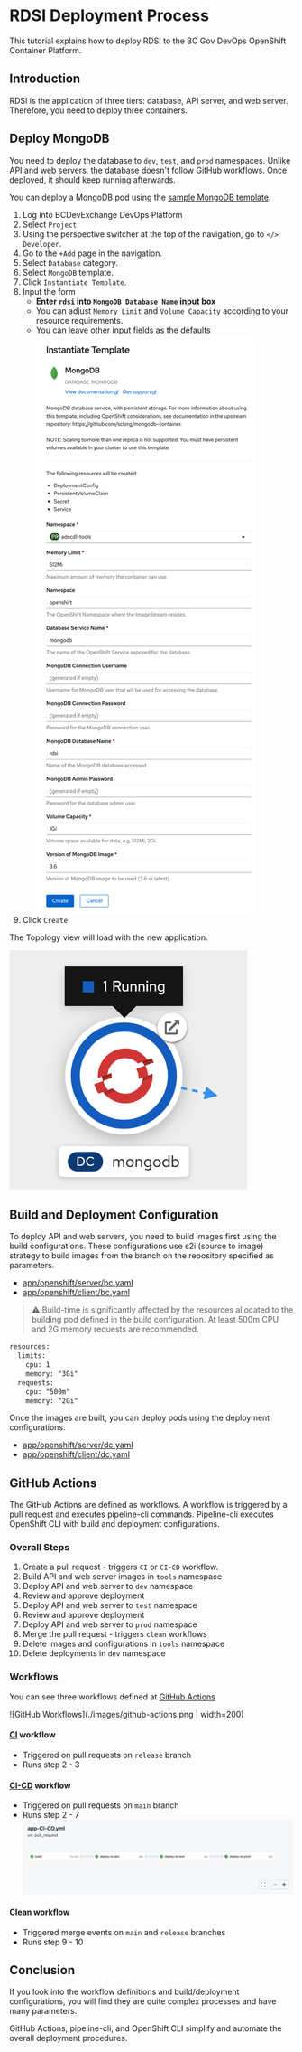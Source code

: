 # RDSI Deployment Process

This tutorial explains how to deploy RDSI to the BC Gov DevOps OpenShift Container Platform.

## Introduction

RDSI is the application of three tiers: database, API server, and web server. Therefore, you need to deploy three containers.

## Deploy MongoDB

You need to deploy the database to `dev`, `test`, and `prod` namespaces. Unlike API and web servers, the database doesn't follow GitHub workflows. Once deployed, it should keep running afterwards.

You can deploy a MongoDB pod using the [sample MongoDB template](https://github.com/sclorg/mongodb-container).

1. Log into BCDevExchange DevOps Platform
2. Select `Project` 
3. Using the perspective switcher at the top of the navigation, go to `</> Developer`.
4. Go to the `+Add` page in the navigation.
5. Select `Database` category.
6. Select `MongoDB` template.
7. Click `Instantiate Template`.
8. Input the form
   - **Enter `rdsi` into `MongoDB Database Name` input box**
   - You can adjust `Memory Limit` and `Volume Capacity` according to your resource requirements.
   - You can leave other input fields as the defaults
   ![MongoDB Template Form](./images/mongodb-template-form.png)
9. Click `Create`

The Topology view will load with the new application.

![Topology View MongoDB](./images/topology-mongodb.png)

## Build and Deployment Configuration

To deploy API and web servers, you need to build images first using the build configurations. These configurations use s2i (source to image) strategy to build images from the branch on the repository specified as parameters.

- [app/openshift/server/bc.yaml](../openshift/server/bc.yaml)
- [app/openshift/client/bc.yaml](../openshift/client/bc.yaml)

> :warning: Build-time is significantly affected by the resources allocated to the building pod defined in the build configuration. At least 500m CPU and 2G memory requests are recommended.
```
resources:
  limits:
    cpu: 1
    memory: "3Gi"
  requests:
    cpu: "500m"
    memory: "2Gi"
```

Once the images are built, you can deploy pods using the deployment configurations.

- [app/openshift/server/dc.yaml](../openshift/server/dc.yaml)
- [app/openshift/client/dc.yaml](../openshift/client/dc.yaml)

## GitHub Actions

The GitHub Actions are defined as workflows. A workflow is triggered by a pull request and executes pipeline-cli commands. Pipeline-cli executes OpenShift CLI with build and deployment configurations.  

### Overall Steps

1. Create a pull request - triggers `CI` or `CI-CD` workflow.
2. Build API and web server images in `tools` namespace
3. Deploy API and web server to `dev` namespace
4. Review and approve deployment
5. Deploy API and web server to `test` namespace
6. Review and approve deployment
7. Deploy API and web server to `prod` namespace
8. Merge the pull request - triggers `clean` workflows
9. Delete images and configurations in `tools` namespace
10. Delete deployments in `dev` namespace 

### Workflows

You can see three workflows defined at [GitHub Actions](https://github.com/bcgov/citz-dst-capstone-2021/actions)

![GitHub Workflows](./images/github-actions.png | width=200)

#### [CI](../../.github/workflows/app-CI.yml) workflow

- Triggered on pull requests on `release` branch
- Runs step 2 - 3

#### [CI-CD](../../.github/workflows/app-CI-CD.yml) workflow

- Triggered on pull requests on `main` branch
- Runs step 2 - 7
![CI-CD Workflow](./images/ci-cd-workflow.png)

#### [Clean](../../.github/workflows/clean.yml) workflow

- Triggered merge events on `main` and `release` branches
- Runs step 9 - 10

## Conclusion

If you look into the workflow definitions and build/deployment configurations, you will find they are quite complex processes and have many parameters.

GitHub Actions, pipeline-cli, and OpenShift CLI simplify and automate the overall deployment procedures.
